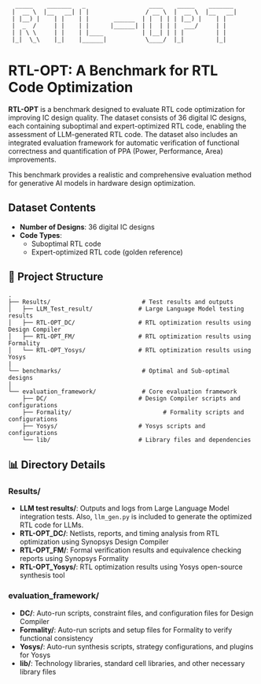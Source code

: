 ```
  _____    _______   _                  ____    _____    _______ 
 |  __ \  |__   __| | |                / __ \  |  __ \  |__   __|
 | |__) |    | |    | |       ______  | |  | | | |__) |    | |   
 |  _  /     | |    | |      |______| | |  | | |  ___/     | |   
 | | \ \     | |    | |____           | |__| | | |         | |   
 |_|  \_\    |_|    |______|           \____/  |_|         |_|   
```                                                                 
                                                                 
# RTL-OPT: A Benchmark for RTL Code Optimization

**RTL-OPT** is a benchmark designed to evaluate RTL code optimization for improving IC design quality. The dataset consists of 36 digital IC designs, each containing suboptimal and expert-optimized RTL code, enabling the assessment of LLM-generated RTL code. The dataset also includes an integrated evaluation framework for automatic verification of functional correctness and quantification of PPA (Power, Performance, Area) improvements.

This benchmark provides a realistic and comprehensive evaluation method for generative AI models in hardware design optimization.

## Dataset Contents

- **Number of Designs**: 36 digital IC designs
- **Code Types**:
  - Suboptimal RTL code
  - Expert-optimized RTL code (golden reference)

## 📁 Project Structure

```
.
├── Results/                          # Test results and outputs
│   ├── LLM_Test_result/             # Large Language Model testing results
│   ├── RTL-OPT_DC/                  # RTL optimization results using Design Compiler
│   ├── RTL-OPT_FM/                  # RTL optimization results using Formality
│   └── RTL-OPT_Yosys/               # RTL optimization results using Yosys
|
└── benchmarks/                       # Optimal and Sub-optimal designs
│
└── evaluation_framework/             # Core evaluation framework
    ├── DC/                          # Design Compiler scripts and configurations
    ├── Formality/                          # Formality scripts and configurations
    ├── Yosys/                       # Yosys scripts and configurations
    └── lib/                         # Library files and dependencies
```

## 📊 Directory Details

### Results/
- **LLM test results/**: Outputs and logs from Large Language Model integration tests. Also, `llm_gen.py` is included to generate the optimized RTL code for LLMs.
- **RTL-OPT_DC/**: Netlists, reports, and timing analysis from RTL optimization using Synopsys Design Compiler
- **RTL-OPT_FM/**: Formal verification results and equivalence checking reports using Synopsys Formality
- **RTL-OPT_Yosys/**: RTL optimization results using Yosys open-source synthesis tool

### evaluation_framework/
- **DC/**: Auto-run scripts, constraint files, and configuration files for Design Compiler
- **Formality/**: Auto-run scripts and setup files for Formality to verify functional consistency
- **Yosys/**: Auto-run synthesis scripts, strategy configurations, and plugins for Yosys
- **lib/**: Technology libraries, standard cell libraries, and other necessary library files
